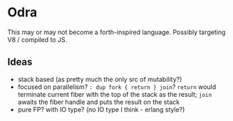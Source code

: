# Odra

This may or may not become a forth-inspired language. Possibly targeting V8 / compiled to JS.

## Ideas
- stack based (as pretty much the only src of mutability?)
- focused on parallelism? `: dup fork { return } join`? 
  `return` would terminate current fiber with the top of the stack as the result;
  `join` awaits the fiber handle and puts the result on the stack
- pure FP? with IO type? (no IO type I think - erlang style?)